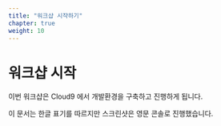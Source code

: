 ```yaml
---
title: "워크샵 시쟉하기"
chapter: true
weight: 10
---
```


# 워크샵 시작
이번 워크샵은 Cloud9 에서 개발환경을 구축하고 진행하게 됩니다.

이 문서는 한글 표기를 따르지만 스크린샷은 영문 콘솔로 진행했습니다.